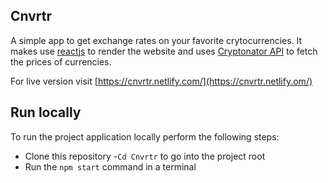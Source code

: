 ## Cnvrtr
A simple app to get exchange rates on your favorite crytocurrencies.
It makes use [reactjs](https://github.com/reactjs/reactjs.org) to render the website and uses [Cryptonator API](https://www.cryptonator.com/api/) to fetch the prices of currencies. 

For live version visit [https://cnvrtr.netlify.com/](https://cnvrtr.netlify.om/)

## Run locally 
To run the project application locally perform the following steps:
  - Clone this repository
  -`Cd Cnvrtr` to go into the project root
  - Run the `npm start` command in a terminal
